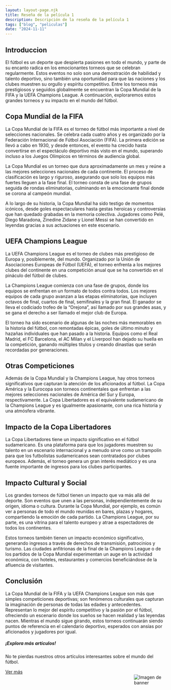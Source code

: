 ```yaml
---
layout: layout-page.njk
title: Reseña de la película 1
description: Descripción de la reseña de la película 1
tags: ["blog", "peliculas"]
date: "2024-11-11"
---
```


<article>

<h2>Introduccion</h2>
El fútbol es un deporte que despierta pasiones en todo el mundo, y parte de su encanto radica en los emocionantes torneos que se celebran regularmente. Estos eventos no solo son una demostración de habilidad y talento deportivo, sino también una oportunidad para que las naciones y los clubes muestren su orgullo y espíritu competitivo. Entre los torneos más prestigiosos y seguidos globalmente se encuentran la Copa Mundial de la FIFA y la UEFA Champions League. A continuación, exploraremos estos grandes torneos y su impacto en el mundo del fútbol.

<h2>Copa Mundial de la FIFA</h2>
  <p>La Copa Mundial de la FIFA es el torneo de fútbol más importante a nivel de selecciones nacionales. Se celebra cada cuatro años y es organizado por la Federación Internacional de Fútbol Asociación (FIFA). La primera edición se llevó a cabo en 1930, y desde entonces, el evento ha crecido hasta convertirse en el espectáculo deportivo más visto en el mundo, superando incluso a los Juegos Olímpicos en términos de audiencia global.

La Copa Mundial es un torneo que dura aproximadamente un mes y reúne a las mejores selecciones nacionales de cada continente. El proceso de clasificación es largo y riguroso, asegurando que solo los equipos más fuertes lleguen a la fase final. El torneo consta de una fase de grupos seguida de rondas eliminatorias, culminando en la emocionante final donde se corona al campeón mundial.

A lo largo de su historia, la Copa Mundial ha sido testigo de momentos icónicos, desde goles espectaculares hasta gestas heroicas y controversias que han quedado grabadas en la memoria colectiva. Jugadores como Pelé, Diego Maradona, Zinedine Zidane y Lionel Messi se han convertido en leyendas gracias a sus actuaciones en este escenario.</p>
  
  <section>
    <h2>UEFA Champions League</h2>
    <p>La UEFA Champions League es el torneo de clubes más prestigioso de Europa y, posiblemente, del mundo. Organizado por la Unión de Asociaciones Europeas de Fútbol (UEFA), el torneo enfrenta a los mejores clubes del continente en una competición anual que se ha convertido en el pináculo del fútbol de clubes.

La Champions League comienza con una fase de grupos, donde los equipos se enfrentan en un formato de todos contra todos. Los mejores equipos de cada grupo avanzan a las etapas eliminatorias, que incluyen octavos de final, cuartos de final, semifinales y la gran final. El ganador se lleva el codiciado trofeo de la “Orejona”, así llamado por sus grandes asas, y se gana el derecho a ser llamado el mejor club de Europa.

El torneo ha sido escenario de algunas de las noches más memorables en la historia del fútbol, con remontadas épicas, goles de último minuto y hazañas individuales que han pasado a la historia. Equipos como el Real Madrid, el FC Barcelona, el AC Milan y el Liverpool han dejado su huella en la competición, ganando múltiples títulos y creando dinastías que serán recordadas por generaciones.</p>
  </section>
  
  <section>
    <h2>Otras Competiciones</h2>
    <p>Además de la Copa Mundial y la Champions League, hay otros torneos significativos que capturan la atención de los aficionados al fútbol. La Copa América y la Eurocopa son torneos continentales que enfrentan a las mejores selecciones nacionales de América del Sur y Europa, respectivamente. La Copa Libertadores es el equivalente sudamericano de la Champions League y es igualmente apasionante, con una rica historia y una atmósfera vibrante.</p>
  </section>

  <section>
    <h2>Impacto de la Copa Libertadores</h2>
    <p>La Copa Libertadores tiene un impacto significativo en el fútbol sudamericano. Es una plataforma para que los jugadores muestren su talento en un escenario internacional y a menudo sirve como un trampolín para que los futbolistas sudamericanos sean contratados por clubes europeos. Además, el torneo genera un gran interés mediático y es una fuente importante de ingresos para los clubes participantes.</p>
</section>

<section>
    <h2>Impacto Cultural y Social</h2>
    <p>Los grandes torneos de fútbol tienen un impacto que va más allá del deporte. Son eventos que unen a las personas, independientemente de su origen, idioma o cultura. Durante la Copa Mundial, por ejemplo, es común ver a personas de todo el mundo reunidas en bares, plazas y hogares, compartiendo la emoción de cada partido. La Champions League, por su parte, es una vitrina para el talento europeo y atrae a espectadores de todos los continentes.

Estos torneos también tienen un impacto económico significativo, generando ingresos a través de derechos de transmisión, patrocinios y turismo. Las ciudades anfitrionas de la final de la Champions League o de los partidos de la Copa Mundial experimentan un auge en la actividad económica, con hoteles, restaurantes y comercios beneficiándose de la afluencia de visitantes.</p>
</section>

<section>
    <h2>Conclusión</h2>
    <p>La Copa Mundial de la FIFA y la UEFA Champions League son más que simples competiciones deportivas; son fenómenos culturales que capturan la imaginación de personas de todas las edades y antecedentes. Representan lo mejor del espíritu competitivo y la pasión por el fútbol, ofreciendo un escenario donde los sueños se hacen realidad y las leyendas nacen. Mientras el mundo sigue girando, estos torneos continuarán siendo puntos de referencia en el calendario deportivo, esperados con ansias por aficionados y jugadores por igual.</p>
</section>
</article>

<!-- Banner -->
<div class="list-group-item list-group-item-action text-center">
  <div class="d-flex align-items-center justify-content-center">
    <div>
      <h5 class="mb-1">¡Explora más artículos!</h5>
      <p class="mb-1">No te pierdas nuestros otros artículos interesantes sobre el mundo del fútbol.</p>
      <a href="/blog" class="btn btn-primary">Ver más</a>
    </div>
    <img src="https://th.bing.com/th/id/R.c38ca096cba6ee5a06d9d27b5cead0ac?rik=Wz%2f2jVQ8uSWkzA&riu=http%3a%2f%2fwww.infantoys.com%2fmascotas%2fmascota-de-equipos-futbol.jpg&ehk=MJMtiNbju2F2154afO3wMC%2fuYCF6E2d8e4sQsn8qy3c%3d&risl=&pid=ImgRaw&r=0" alt="Imagen de banner" class="ml-3" style="max-width: 20%; height: auto; float: right;">
  </div>
</div>
